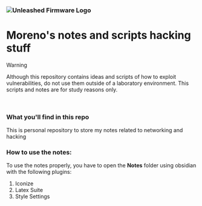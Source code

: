 <h3 aling="center>
    <a href="https://github.com/SebastianSalasR/HackingCourses">
        <img src="https://raw.githubusercontent.com/SebastianSalasR/HackingCourses/refs/heads/main/images/image.png?token=GHSAT0AAAAAADAPEONAH4XBBVC5V5BB3ZEMZ63PYAQ" align="center" alt="Unleashed Firmware Logo" border="0">  
    </a>
</h3>

# Moreno's notes and scripts hacking stuff

>[!WARNING]
> Although this repository contains ideas and scripts of how to exploit vulnerabilities, do not use them outside of a laboratory environment. This scripts and notes are for study reasons only.

<br/>

### What you'll find in this repo

This is personal repository to store my notes related to networking and hacking

### How to use the notes:

To use the notes properly, you have to open the **Notes** folder using obsidian with the following plugins:

1. Iconize
2. Latex Suite
3. Style Settings

